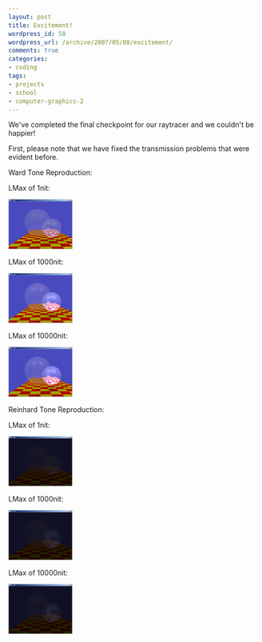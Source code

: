 ```yaml
--- 
layout: post
title: Excitement!
wordpress_id: 50
wordpress_url: /archive/2007/05/08/excitement/
comments: true
categories: 
- coding
tags: 
- projects
- school
- computer-graphics-2
---
```


We've completed the final checkpoint for our raytracer and we couldn't be happier!

First, please note that we have fixed the transmission  problems that were evident before. 

Ward Tone Reproduction:

LMax of 1nit:

[![RayTracer - Ward Tone - 1nit](/images/posts/2007/05/raytracer-ward-1nit.thumbnail.png)](/images/posts/2007/05/raytracer-ward-1nit.png "RayTracer - Ward Tone - 1nit")

LMax of 1000nit:

[![RayTracer - Ward Tone - 1000nits](/images/posts/2007/05/raytracer-ward-1000nits.thumbnail.png)](/images/posts/2007/05/raytracer-ward-1000nits.png "RayTracer - Ward Tone - 1000nits")

LMax of 10000nit:

[![RayTracer - Ward Tone - 10000nits](/images/posts/2007/05/raytracer-ward-10000nits.thumbnail.png)](/images/posts/2007/05/raytracer-ward-10000nits.png "RayTracer - Ward Tone - 10000nits")

Reinhard Tone Reproduction:

LMax of 1nit:

[![Raytracer - Reinhard Tone Reproduction - 1nit](/images/posts/2007/05/raytracer-reinhard-1nit.thumbnail.png)](/images/posts/2007/05/raytracer-reinhard-1nit.png "Raytracer - Reinhard Tone Reproduction - 1nit")

LMax of 1000nit:

[![Raytracer - Reinhard Tone Reproduction - 1000nits](/images/posts/2007/05/raytracer-reinhard-1000nits.thumbnail.png)](/images/posts/2007/05/raytracer-reinhard-1000nits.png "Raytracer - Reinhard Tone Reproduction - 1000nits")

LMax of 10000nit:

[![Raytracer - Reinhard Tone Reproduction - 10000nits](/images/posts/2007/05/raytracer-reinhard-10000nits.thumbnail.png)](/images/posts/2007/05/raytracer-reinhard-10000nits.png "Raytracer - Reinhard Tone Reproduction - 10000nits")
